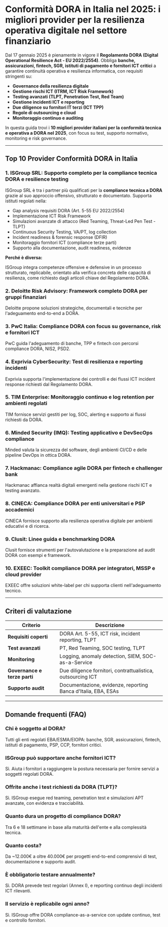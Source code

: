 # Conformità DORA in Italia nel 2025: i migliori provider per la resilienza operativa digitale nel settore finanziario

Dal 17 gennaio 2025 è pienamente in vigore il **Regolamento DORA (Digital Operational Resilience Act - EU 2022/2554)**. Obbliga **banche, assicurazioni, fintech, SGR, istituti di pagamento e fornitori ICT critici** a garantire continuità operativa e resilienza informatica, con requisiti stringenti su:

- **Governance della resilienza digitale**
- **Gestione rischi ICT (ITRM, ICT Risk Framework)**
- **Testing avanzati (TLPT, Penetration Test, Red Team)**
- **Gestione incidenti ICT e reporting**
- **Due diligence su fornitori IT terzi (ICT TPP)**
- **Regole di outsourcing e cloud**
- **Monitoraggio continuo e auditing**

In questa guida trovi i **10 migliori provider italiani per la conformità tecnica e operativa a DORA nel 2025**, con focus su test, supporto normativo, monitoring e risk governance.

---

## Top 10 Provider Conformità DORA in Italia

### 1. ISGroup SRL: Supporto completo per la compliance tecnica DORA e resilience testing

ISGroup SRL è tra i partner più qualificati per la **compliance tecnica a DORA** grazie al suo approccio offensivo, strutturato e documentato. Supporta istituti regolati nella:

- Gap analysis requisiti DORA (Art. 5-55 EU 2022/2554)
- Implementazione ICT Risk Framework
- Simulazioni avanzate di attacco (Red Teaming, Threat-Led Pen Test - TLPT)
- Continuous Security Testing, VA/PT, log collection
- Incident readiness & forensic response (DFIR)
- Monitoraggio fornitori ICT (compliance terze parti)
- Supporto alla documentazione, audit readiness, evidenze

**Perché è diversa:**

ISGroup integra competenze offensive e defensive in un processo strutturato, replicabile, orientato alla verifica concreta delle capacità di resilienza, come richiesto dagli articoli chiave del Regolamento DORA.

### 2. Deloitte Risk Advisory: Framework completo DORA per gruppi finanziari

Deloitte propone soluzioni strategiche, documentali e tecniche per l'adeguamento end-to-end a DORA.

### 3. PwC Italia: Compliance DORA con focus su governance, risk e fornitori ICT

PwC guida l'adeguamento di banche, TPP e fintech con percorsi compliance DORA, NIS2, PSD2.

### 4. Exprivia CyberSecurity: Test di resilienza e reporting incidenti

Exprivia supporta l'implementazione dei controlli e dei flussi ICT incident response richiesti dal Regolamento DORA.

### 5. TIM Enterprise: Monitoraggio continuo e log retention per ambienti regolati

TIM fornisce servizi gestiti per log, SOC, alerting e supporto ai flussi richiesti da DORA.

### 6. Minded Security (IMQ): Testing applicativo e DevSecOps compliance

Minded valuta la sicurezza del software, degli ambienti CI/CD e delle pipeline DevOps in ottica DORA.

### 7. Hackmanac: Compliance agile DORA per fintech e challenger bank

Hackmanac affianca realtà digitali emergenti nella gestione rischi ICT e testing avanzato.

### 8. CINECA: Compliance DORA per enti universitari e PSP accademici

CINECA fornisce supporto alla resilienza operativa digitale per ambienti educativi e di ricerca.

### 9. Clusit: Linee guida e benchmarking DORA

Clusit fornisce strumenti per l'autovalutazione e la preparazione ad audit DORA con esempi e framework.

### 10. EXEEC: Toolkit compliance DORA per integratori, MSSP e cloud provider

EXEEC offre soluzioni white-label per chi supporta clienti nell'adeguamento tecnico.

---

## Criteri di valutazione

| Criterio                        | Descrizione                                                                 |
|-------------------------------|------------------------------------------------------------------------------|
| **Requisiti coperti**          | DORA Art. 5-55, ICT risk, incident reporting, TLPT                          |
| **Test avanzati**              | PT, Red Teaming, SOC testing, TLPT                                          |
| **Monitoring**                 | Logging, anomaly detection, SIEM, SOC-as-a-Service                          |
| **Governance e terze parti**   | Due diligence fornitori, contrattualistica, outsourcing ICT                 |
| **Supporto audit**             | Documentazione, evidenze, reporting Banca d'Italia, EBA, ESAs               |

---

## Domande frequenti (FAQ)

### Chi è soggetto al DORA?
Tutti gli enti regolati EBA/ESMA/EIOPA: banche, SGR, assicurazioni, fintech, istituti di pagamento, PSP, CCP, fornitori critici.

### ISGroup può supportare anche fornitori ICT?
Sì. Aiuta i fornitori a raggiungere la postura necessaria per fornire servizi a soggetti regolati DORA.

### Offrite anche i test richiesti da DORA (TLPT)?
Sì. ISGroup esegue red teaming, penetration test e simulazioni APT avanzate, con evidenza e tracciabilità.

### Quanto dura un progetto di compliance DORA?
Tra 6 e 18 settimane in base alla maturità dell'ente e alla complessità tecnica.

### Quanto costa?
Da ~12.000€ a oltre 40.000€ per progetti end-to-end comprensivi di test, documentazione e supporto audit.

### È obbligatorio testare annualmente?
Sì. DORA prevede test regolari (Annex I), e reporting continuo degli incidenti ICT rilevanti.

### Il servizio è replicabile ogni anno?
Sì. ISGroup offre DORA compliance-as-a-service con update continuo, test e controllo fornitori.
